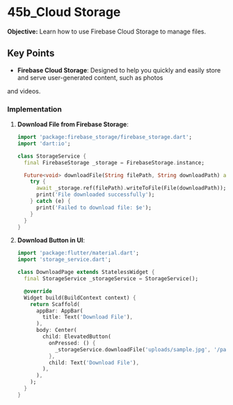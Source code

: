 # 45b_Cloud Storage

**Objective:** Learn how to use Firebase Cloud Storage to manage files.

## Key Points

- **Firebase Cloud Storage**: Designed to help you quickly and easily store and serve user-generated content, such as photos

 and videos.

### Implementation

1. **Download File from Firebase Storage**:

   ```dart
   import 'package:firebase_storage/firebase_storage.dart';
   import 'dart:io';

   class StorageService {
     final FirebaseStorage _storage = FirebaseStorage.instance;

     Future<void> downloadFile(String filePath, String downloadPath) async {
       try {
         await _storage.ref(filePath).writeToFile(File(downloadPath));
         print('File downloaded successfully');
       } catch (e) {
         print('Failed to download file: $e');
       }
     }
   }
   ```

2. **Download Button in UI**:

   ```dart
   import 'package:flutter/material.dart';
   import 'storage_service.dart';

   class DownloadPage extends StatelessWidget {
     final StorageService _storageService = StorageService();

     @override
     Widget build(BuildContext context) {
       return Scaffold(
         appBar: AppBar(
           title: Text('Download File'),
         ),
         body: Center(
           child: ElevatedButton(
             onPressed: () {
               _storageService.downloadFile('uploads/sample.jpg', '/path/to/local/file.jpg');
             },
             child: Text('Download File'),
           ),
         ),
       );
     }
   }
   ```
